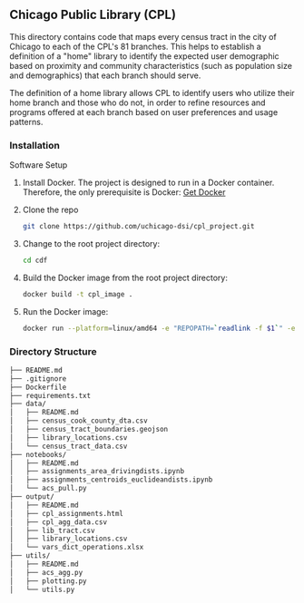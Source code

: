 ## Chicago Public Library (CPL)

This directory contains code that maps every census tract in the city of Chicago to each of the CPL's 81 branches. This helps to establish a definition of a "home" library to identify the expected user demographic based on proximity and community characteristics (such as population size and demographics) that each branch should serve.

The definition of a home library allows CPL to identify users who utilize their home branch and those who do not, in order to refine resources and programs offered at each branch based on user preferences and usage patterns.

### Installation

Software Setup

1. Install Docker. The project is designed to run in a Docker container. Therefore, the only prerequisite is Docker: [Get Docker](https://docs.docker.com/get-docker/)

2. Clone the repo
   ```sh
   git clone https://github.com/uchicago-dsi/cpl_project.git
   ```
3. Change to the root project directory:
   ```sh
   cd cdf
   ```
4. Build the Docker image from the root project directory:
    ```sh
   docker build -t cpl_image .
   ```
5. Run the Docker image:
   ```sh
   docker run --platform=linux/amd64 -e "REPOPATH=`readlink -f $1`" -e "LINT=$2" -v $REPOPATH:/container-repo-mount cpl_image
   ```

### Directory Structure

```sh
├── README.md
├── .gitignore
├── Dockerfile
├── requirements.txt
├── data/
│   ├── README.md
│   ├── census_cook_county_dta.csv
│   ├── census_tract_boundaries.geojson
│   ├── library_locations.csv
│   └── census_tract_data.csv
├── notebooks/
│   ├── README.md
│   ├── assignments_area_drivingdists.ipynb
│   ├── assignments_centroids_euclideandists.ipynb
│   └── acs_pull.py
├── output/
│   ├── README.md
│   ├── cpl_assignments.html
│   ├── cpl_agg_data.csv
│   ├── lib_tract.csv
│   ├── library_locations.csv
│   └── vars_dict_operations.xlsx
├── utils/
│   ├── README.md
│   ├── acs_agg.py
│   ├── plotting.py
│   └── utils.py
```